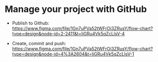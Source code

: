 
# Manage your project with GitHub

  * Publish to Github: <https://www.figma.com/file/1Gn7uPVa52tWFrOi3ZRusY/flow-chart?type=design&node-id=2-2411&t=liGRu4Vk5qZcLlsV-4>

  * Create, commit and push: <https://www.figma.com/file/1Gn7uPVa52tWFrOi3ZRusY/flow-chart?type=design&node-id=4%3A2604&t=liGRu4Vk5qZcLlsV-1>